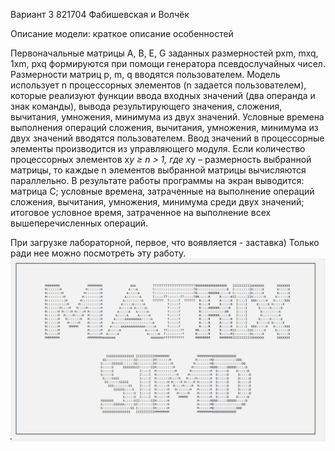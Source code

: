 Вариант 3
821704
Фабишевская и Волчёк 

Описание модели: краткое описание особенностей

Первоначальные матрицы A, B, E, G заданных размерностей pxm, mxq, 1xm, pxq формируются при помощи генератора псевдослучайных чисел. Размерности матриц p, m, q вводятся пользователем. Модель использует n процессорных элементов (n задается пользователем), которые реализуют функции ввода входных значений (два операнда и знак команды), вывода результирующего значения, сложения, вычитания, умножения, минимума из двух значений. Условные времена выполнения операций сложения, вычитания, умножения, минимума из двух значений вводятся пользователем. Ввод значений в процессорные элементы производится из управляющего модуля. Если количество процессорных элементов x*y  ≥ n > 1, где x*y – размерность выбранной матрицы, то каждые n элементов выбранной матрицы вычисляются параллельно. В результате работы программы на экран выводится: матрица С; условные времена, затраченные на выполнение операций сложения, вычитания, умножения, минимума среди двух значений; итоговое условное время, затраченное на выполнение всех вышеперечисленных операций.

При загрузке лабораторной, первое, что воявляется - заставка) Только ради нее можно посмотреть эту работу.
![Иллюстрация к проекту](https://github.com/fabishevskaya/mrzvis/blob/master/%D1%81%D1%82%D0%B0%D1%80%D1%82%D0%BE%D0%B2%D1%8B%D0%B9%20%D1%8D%D0%BA%D1%80%D0%B0%D0%BD.png)

